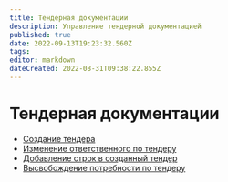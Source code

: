 ```yaml
---
title: Тендерная документации
description: Управление тендерной документацией
published: true
date: 2022-09-13T19:23:32.560Z
tags: 
editor: markdown
dateCreated: 2022-08-31T09:38:22.855Z
---
```


# Тендерная документации

* [Создание тендера](sozdanie-tendera/)
* [Изменение ответственного по тендеру](sozdanie-tendera/izmenenie-otvetstvennogo-potenderu.md)
* [Добавление строк в созданный тендер](sozdanie-tendera/dobavlenie-stroki-v-sozdannyi-tender.md)
* [Высвобождение потребности по тендеру](vysvobozhdenie-potrebnosti-po-tenderu.md)
